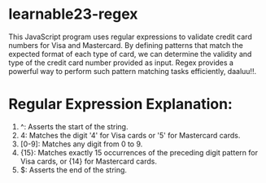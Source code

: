 # learnable23-regex
This JavaScript program uses regular expressions to validate credit card numbers for Visa and Mastercard. By defining patterns that match the expected format of each type of card, we can determine the validity and type of the credit card number provided as input. Regex provides a powerful way to perform such pattern matching tasks efficiently, daaluu!!.

# Regular Expression Explanation:
1. ^: Asserts the start of the string.
2. 4: Matches the digit '4' for Visa cards or '5' for Mastercard cards.
3. [0-9]: Matches any digit from 0 to 9.
4. {15}: Matches exactly 15 occurrences of the preceding digit pattern for Visa cards, or {14} for Mastercard cards.
5. $: Asserts the end of the string.